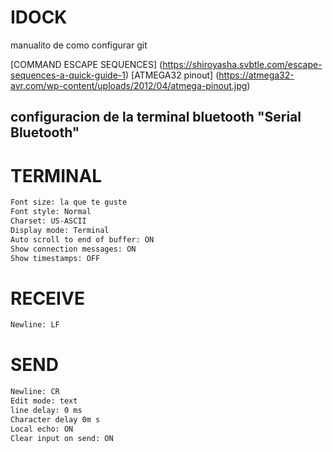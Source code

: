 # IDOCK
manualito de como configurar git

[COMMAND ESCAPE SEQUENCES] (https://shiroyasha.svbtle.com/escape-sequences-a-quick-guide-1)
[ATMEGA32 pinout] (https://atmega32-avr.com/wp-content/uploads/2012/04/atmega-pinout.jpg)


## configuracion de la terminal bluetooth "Serial Bluetooth"

# TERMINAL

```bash
Font size: la que te guste
Font style: Normal
Charset: US-ASCII
Display mode: Terminal
Auto scroll to end of buffer: ON
Show connection messages: ON
Show timestamps: OFF
```

# RECEIVE
```bash
Newline: LF
```
# SEND
```bash
Newline: CR
Edit mode: text
line delay: 0 ms
Character delay 0m s
Local echo: ON
Clear input on send: ON
```

